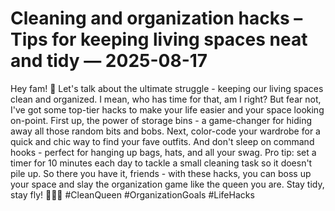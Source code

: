 # Cleaning and organization hacks – Tips for keeping living spaces neat and tidy — 2025-08-17

Hey fam! 🌟 Let's talk about the ultimate struggle - keeping our living spaces clean and organized. I mean, who has time for that, am I right? But fear not, I've got some top-tier hacks to make your life easier and your space looking on-point. First up, the power of storage bins - a game-changer for hiding away all those random bits and bobs. Next, color-code your wardrobe for a quick and chic way to find your fave outfits. And don't sleep on command hooks - perfect for hanging up bags, hats, and all your swag. Pro tip: set a timer for 10 minutes each day to tackle a small cleaning task so it doesn't pile up. So there you have it, friends - with these hacks, you can boss up your space and slay the organization game like the queen you are. Stay tidy, stay fly! 💁‍♀️💫 #CleanQueen #OrganizationGoals #LifeHacks